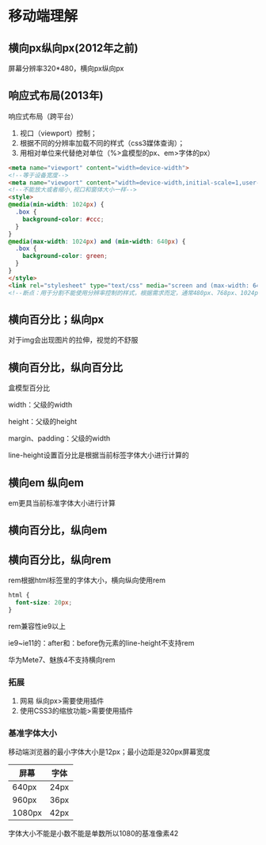 # 移动端理解

## 横向px纵向px(2012年之前)

屏幕分辨率320*480，横向px纵向px

## 响应式布局(2013年)

响应式布局（跨平台）

1. 视口（viewport）控制；
2. 根据不同的分辨率加载不同的样式（css3媒体查询）；
3. 用相对单位来代替绝对单位（%>盒模型的px、em>字体的px）

```html
<meta name="viewport" content="width=device-width">
<!--等于设备宽度-->
<meta name="viewport" content="width=device-width,initial-scale=1,user-scalable=no,maximum-scale=1,minimum-scale=1">
<!--不能放大或者缩小,视口和窗体大小一样-->
<style>
@media(min-width: 1024px) {
  .box {
    background-color: #ccc;
  }
}
@media(max-width: 1024px) and (min-width: 640px) {
  .box {
    background-color: green;
  }
}
</style>
<link rel="stylesheet" type="text/css" media="screen and (max-width: 640px)" href="">
<!--断点：用于分割不能使用分辨率控制的样式，根据需求而定，通常480px、768px、1024px、均是断点-->
```

## 横向百分比；纵向px

对于img会出现图片的拉伸，视觉的不舒服

## 横向百分比，纵向百分比

盒模型百分比

width：父级的width

height：父级的height

margin、padding：父级的width

line-height设置百分比是根据当前标签字体大小进行计算的

## 横向em 纵向em

em更具当前标准字体大小进行计算

## 横向百分比，纵向em

## 横向百分比，纵向rem

rem根据html标签里的字体大小，横向纵向使用rem

```css
html {
  font-size: 20px;
}
```

rem兼容性ie9以上

ie9~ie11的：after和：before伪元素的line-height不支持rem

华为Mete7、魅族4不支持横向rem

### 拓展

1. 网易 纵向px>需要使用插件
2. 使用CSS3的缩放功能>需要使用插件

### 基准字体大小

移动端浏览器的最小字体大小是12px；最小边距是320px屏幕宽度

| 屏幕 | 字体 |
| ------| ---- |
| 640px | 24px |
| 960px | 36px |
| 1080px | 42px |

字体大小不能是小数不能是单数所以1080的基准像素42
